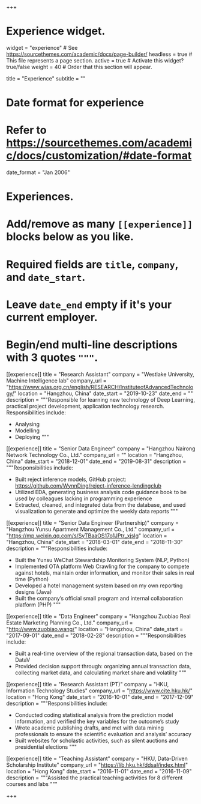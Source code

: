+++
# Experience widget.
widget = "experience"  # See https://sourcethemes.com/academic/docs/page-builder/
headless = true  # This file represents a page section.
active = true  # Activate this widget? true/false
weight = 40  # Order that this section will appear.

title = "Experience"
subtitle = ""

# Date format for experience
#   Refer to https://sourcethemes.com/academic/docs/customization/#date-format
date_format = "Jan 2006"

# Experiences.
#   Add/remove as many `[[experience]]` blocks below as you like.
#   Required fields are `title`, `company`, and `date_start`.
#   Leave `date_end` empty if it's your current employer.
#   Begin/end multi-line descriptions with 3 quotes `"""`.
[[experience]]
  title = "Research Assistant"
  company = "Westlake University, Machine Intelligence lab"
  company_url = "https://www.wias.org.cn/english/RESEARCH/InstituteofAdvancedTechnology/"
  location = "Hangzhou, China"
  date_start = "2019-10-23"
  date_end = ""
  description = """Responsible for learning new technology of Deep Learning, practical project development, application technology research.
  Responsibilities include:
  
  * Analysing
  * Modelling
  * Deploying
  """

[[experience]]
  title = "Senior Data Engineer"
  company = "Hangzhou Nairong Network Technology Co., Ltd."
  company_url = ""
  location = "Hangzhou, China"
  date_start = "2018-12-01"
  date_end = "2019-08-31"
  description = """Responsibilities include:
  
  * Built reject inference models, GitHub project: https://github.com/WynnDing/reject-inference-lendingclub
  * Utilized EDA, generating business analysis code guidance book to be used by colleagues lacking in programming experience
  * Extracted, cleaned, and integrated data from the database, and used visualization to generate and optimize the weekly data reports
  """
  
[[experience]]
  title = "Senior Data Engineer (Partnership)"
  company = "Hangzhou Yunsu Apartment Management Co., Ltd."
  company_url = "https://mp.weixin.qq.com/s/SyTBaaOS17o1JPtr_xjsIg"
  location = "Hangzhou, China"
  date_start = "2018-03-01"
  date_end = "2018-11-30"
  description = """Responsibilities include:
    
  * Built the Yunsu WeChat Stewardship Monitoring System (NLP, Python)
  * Implemented OTA platform Web Crawling for the company to compete against hotels, maintain order information, and monitor their sales in real time (Python)
  * Developed a hotel management system based on my own reporting designs (Java)
  * Built the company’s official small program and internal collaboration platform (PHP)
  """

[[experience]]
  title = "Data Engineer"
  company = "Hangzhou Zuobiao Real Estate Marketing Planning Co., Ltd."
  company_url = "http://www.zuobiao.wang/"
  location = "Hangzhou, China"
  date_start = "2017-09-01"
  date_end = "2018-02-28"
  description = """Responsibilities include:
    
  * Built a real-time overview of the regional transaction data, based on the DataV
  * Provided decision support through: organizing annual transaction data, collecting market data, and calculating market share and volatility
  """
 
[[experience]]
  title = "Research Assistant (PT)"
  company = "HKU, Information Technology Studies"
  company_url = "https://www.cite.hku.hk/"
  location = "Hong Kong"
  date_start = "2016-10-01"
  date_end = "2017-12-09"
  description = """Responsibilities include:
    
  * Conducted coding statistical analysis from the prediction model information, and verified the key variables for the outcome’s study
  * Wrote academic publishing drafts, and met with data mining professionals to ensure the scientific evaluation and analysis’ accuracy
  * Built websites for scholastic activities, such as silent auctions and presidential elections
  """
  
 
[[experience]]
  title = "Teaching Assistant"
  company = "HKU, Data-Driven Scholarship Institute"
  company_url = "https://lib.hku.hk/ddsal/index.html"
  location = "Hong Kong"
  date_start = "2016-11-01"
  date_end = "2016-11-09"
  description = """Assisted the practical teaching activities for 8 different courses and labs
  """
    
  
+++
